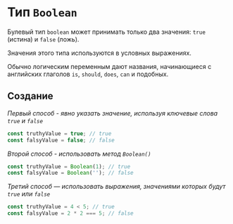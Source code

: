# Тип `Boolean`

Булевый тип `boolean` может принимать только два значения: `true` (истина) и `false` (ложь).

Значения этого типа используются в условных выражениях.

Обычно логическим переменным дают названия, начинающиеся с английских глаголов `is`, `should`, `does`, `can` и подобных.

## Создание

_Первый способ - явно указать значение, используя ключевые слова `true` и `false`_

```js
const truthyValue = true; // true
const falsyValue = false; // false
```

_Второй способ - использовать метод `Boolean()`_

```js
const truthyValue = Boolean(1); // true
const falsyValue = Boolean(''); // false
```

_Третий способ — использовать выражения, значениями которых будут `true` или `false`_

```js
const truthyValue = 4 < 5; // true
const falsyValue = 2 * 2 === 5; // false
```
